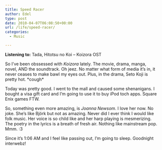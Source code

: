 ```yaml
---
title: Speed Racer
author: Edel
type: post
date: 2010-04-07T06:08:50+00:00
url: /life/speed-racer/
categories:
  - Music

---
```

**Listening to:** Tada, Hitotsu no Koi &#8211; Koizora OST

So I&#8217;ve been obssessed with _Koizora_ lately. The movie, drama, manga, novel, AND the soundtrack. Oh jeez. No matter what form of media it&#8217;s in, it never ceases to make bawl my eyes out. Plus, in the drama, Seto Koji is pretty hot. \*cough\*

Today was pretty good. I went to the mall and caused some shenanigans. I bought a visa gift card and I&#8217;m going to use it to buy iPod toch apps. Square Enix games FTW.

So, something even more amazing, is _Joanna Newsom_. I love her now. No joke. She&#8217;s like Björk but not as amazing. Never did I ever think I would like folk music. Her voice is so child like and her harp playing is mesmerizing. The poetry in the lyrics is a breath of fresh air. Nothing like mainstream pop. Mmm. :3

Since it&#8217;s 1:06 AM and I feel like passing out, I&#8217;m going to sleep. Goodnight interwebz!

<ol class="footnote">
</ol>
